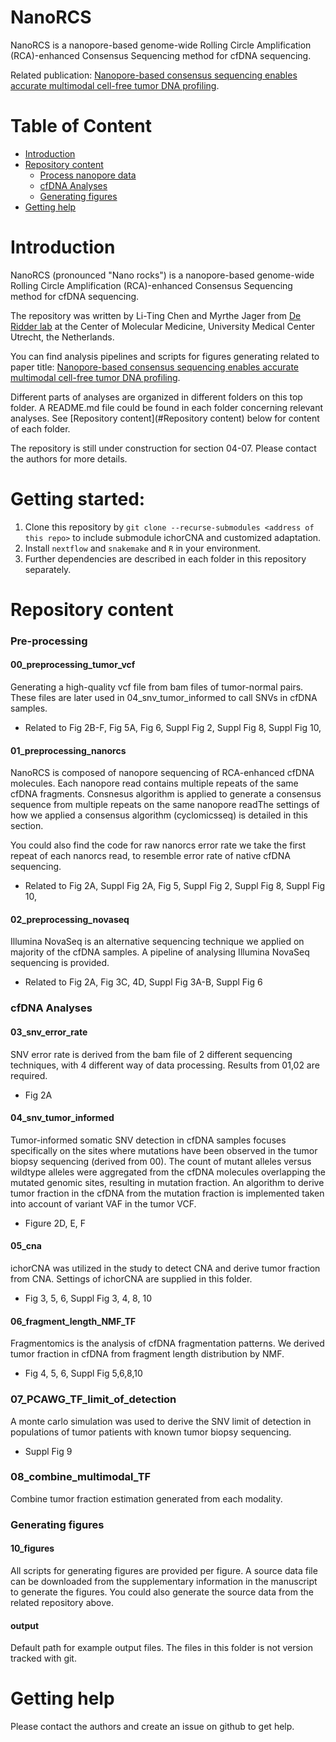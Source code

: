# NanoRCS
NanoRCS is a nanopore-based genome-wide Rolling Circle Amplification (RCA)-enhanced Consensus Sequencing method for cfDNA sequencing. 

Related publication: 
[Nanopore-based consensus sequencing enables accurate multimodal cell-free tumor DNA profiling](https://doi.org/10.1101/2024.02.16.580684).

Table of Content
==============
* [Introduction](#Introduction)
* [Repository content](#Repository-content)
  * [Process nanopore data](#Pre-processing)
  * [cfDNA Analyses](#cfDNA-Analyses)
  * [Generating figures](#Generating-figures)
* [Getting help](#Getting-help)


# Introduction
NanoRCS (pronounced "Nano rocks") is a nanopore-based genome-wide Rolling Circle Amplification (RCA)-enhanced Consensus Sequencing method for cfDNA sequencing. 

The repository was written by Li-Ting Chen and Myrthe Jager from [De Ridder lab](https://www.deridderlab.nl/) at the Center of Molecular Medicine, University Medical Center Utrecht, the Netherlands. 

You can find analysis pipelines and scripts for figures generating related to paper title: [Nanopore-based consensus sequencing enables accurate multimodal cell-free tumor DNA profiling](https://doi.org/10.1101/2024.02.16.580684).

Different parts of analyses are organized in different folders on this top folder. A README.md file could be found in each folder concerning relevant analyses. See [Repository content](#Repository content) below for content of each folder. 

The repository is still under construction for section 04-07. Please contact the authors for more details.

# Getting started:

1. Clone this repository by `git clone --recurse-submodules <address of this repo>` to include submodule ichorCNA 
and customized adaptation.
2. Install `nextflow` and `snakemake` and `R` in your environment. 
3. Further dependencies are described in each folder in this repository separately. 

# Repository content
### Pre-processing
#### 00_preprocessing_tumor_vcf
Generating a high-quality vcf file from bam files of tumor-normal pairs. These files are later used in 04_snv_tumor_informed to call SNVs in cfDNA samples.
- Related to Fig 2B-F, Fig 5A, Fig 6, Suppl Fig 2, Suppl Fig 8, Suppl Fig 10, 
#### 01_preprocessing_nanorcs
NanoRCS is composed of nanopore sequencing of RCA-enhanced cfDNA molecules.
Each nanopore read contains multiple repeats of the same cfDNA fragments. 
Consnesus algorithm is applied to generate a consensus sequence from multiple 
repeats on the same nanopore readThe settings of how we applied a consensus 
algorithm (cyclomicsseq) is detailed in this section. 

You could also find the code for raw nanorcs error rate we take the first repeat of each nanorcs read, to resemble error rate of native cfDNA sequencing. 
- Related to Fig 2A, Suppl Fig 2A, Fig 5, Suppl Fig 2, Suppl Fig 8, Suppl Fig 10, 

#### 02_preprocessing_novaseq
Illumina NovaSeq is an alternative sequencing technique we applied on majority of the cfDNA samples. A pipeline of analysing Illumina NovaSeq sequencing is provided.
- Related to Fig 2A, Fig 3C, 4D, Suppl Fig 3A-B, Suppl Fig 6
### cfDNA Analyses
#### 03_snv_error_rate
SNV error rate is derived from the bam file of 2 different sequencing techniques, with 4 different way of data processing. Results from 01,02 are required. 
- Fig 2A
#### 04_snv_tumor_informed
Tumor-informed somatic SNV detection in cfDNA samples focuses specifically on the sites where mutations have been observed in the tumor biopsy sequencing (derived from 00). 
The count of mutant alleles versus wildtype alleles were aggregated from the cfDNA molecules overlapping the mutated genomic sites, resulting in mutation fraction. 
An algorithm to derive tumor fraction in the cfDNA from the mutation fraction is implemented taken into account of variant VAF in the tumor VCF.
- Figure 2D, E, F
#### 05_cna
ichorCNA was utilized in the study to detect CNA and derive tumor fraction from CNA. Settings of ichorCNA are supplied in this folder.  
- Fig 3, 5, 6, Suppl Fig 3, 4, 8, 10
#### 06_fragment_length_NMF_TF
Fragmentomics is the analysis of cfDNA fragmentation patterns. We derived tumor fraction in cfDNA from fragment length distribution by NMF. 
- Fig 4, 5, 6, Suppl Fig 5,6,8,10
### 07_PCAWG_TF_limit_of_detection
A monte carlo simulation was used to derive the SNV limit of detection in populations of tumor patients with known tumor biopsy sequencing. 
- Suppl Fig 9
### 08_combine_multimodal_TF
Combine tumor fraction estimation generated from each modality.

### Generating figures
#### 10_figures
All scripts for generating figures are provided per figure. A source data file can be downloaded from the supplementary information in the manuscript to generate the figures. You could also generate the source data from the related repository above.

#### output 
Default path for example output files. The files in this folder is not version tracked with git. 

# Getting help

Please contact the authors and create an issue on github to get help.


